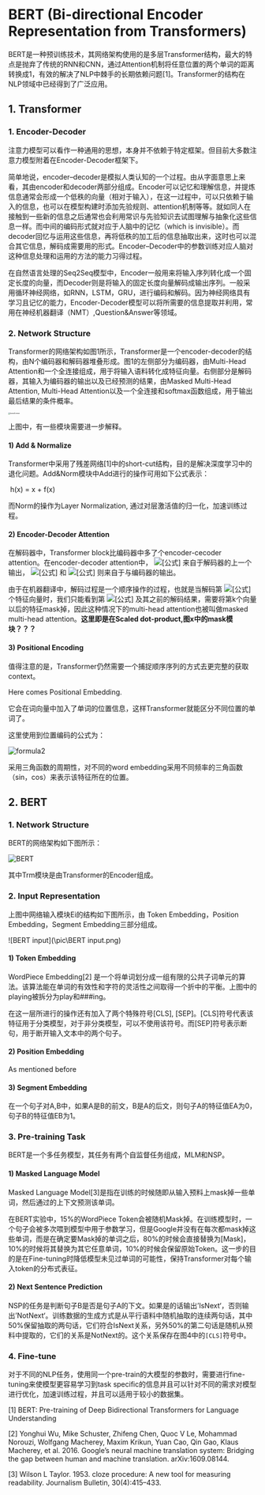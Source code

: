 # BERT (Bi-directional Encoder Representation from Transformers)

BERT是一种预训练技术，其网络架构使用的是多层Transformer结构，最大的特点是抛弃了传统的RNN和CNN，通过Attention机制将任意位置的两个单词的距离转换成1，有效的解决了NLP中棘手的长期依赖问题[1]。Transformer的结构在NLP领域中已经得到了广泛应用。

## 1. Transformer

### 1. Encoder-Decoder

注意力模型可以看作一种通用的思想，本身并不依赖于特定框架。但目前大多数注意力模型附着在Encoder-Decoder框架下。

简单地说，encoder–decoder是模拟人类认知的一个过程。由从字面意思上来看，其由encoder和decoder两部分组成。Encoder可以记忆和理解信息，并提炼信息通常会形成一个低秩的向量（相对于输入），在这一过程中，可以只依赖于输入的信息，也可以在模型构建时添加先验规则、attention机制等等。就如同人在接触到一些新的信息之后通常也会利用常识与先验知识去试图理解与抽象化这些信息一样。而中间的编码形式就对应于人脑中的记忆（which is invisible）。而decoder回忆与运用这些信息，再将低秩的加工后的信息抽取出来，这时也可以混合其它信息，解码成需要用的形式。Encoder–Decoder中的参数训练对应人脑对这种信息处理和运用的方法的能力习得过程。

在自然语言处理的Seq2Seq模型中，Encoder一般用来将输入序列转化成一个固定长度的向量，而Decoder则是将输入的固定长度向量解码成输出序列。一般采用循环神经网络，如RNN，LSTM，GRU，进行编码和解码。因为神经网络具有学习且记忆的能力，Encoder-Decoder模型可以将所需要的信息提取并利用，常用在神经机器翻译（NMT）,Question&Answer等领域。

### 2. Network Structure

Transformer的网络架构如图1所示，Transformer是一个encoder-decoder的结构，由N个编码器和解码器堆叠形成。图1的左侧部分为编码器，由Multi-Head Attention和一个全连接组成，用于将输入语料转化成特征向量。右侧部分是解码器，其输入为编码器的输出以及已经预测的结果，由Masked Multi-Head Attention, Multi-Head Attention以及一个全连接和softmax函数组成，用于输出最后结果的条件概率。

<img src="\pic\transformer.png" alt="transformer" style="zoom: 25%;" />

上图中，有一些模块需要进一步解释。

#### 1) Add & Normalize

Transformer中采用了残差网络[1]中的short-cut结构，目的是解决深度学习中的退化问题。Add&Norm模块中Add进行的操作可用如下公式表示：

​											h(x) = x + f(x)

而Norm的操作为Layer Normalization, 通过对层激活值的归一化，加速训练过程。

#### 2) Encoder-Decoder Attention

在解码器中，Transformer block比编码器中多了个encoder-cecoder attention。在encoder-decoder attention中， ![[公式]](https://www.zhihu.com/equation?tex=Q) 来自于解码器的上一个输出， ![[公式]](https://www.zhihu.com/equation?tex=K) 和 ![[公式]](https://www.zhihu.com/equation?tex=V) 则来自于与编码器的输出。

由于在机器翻译中，解码过程是一个顺序操作的过程，也就是当解码第 ![[公式]](https://www.zhihu.com/equation?tex=k) 个特征向量时，我们只能看到第 ![[公式]](https://www.zhihu.com/equation?tex=k-1) 及其之前的解码结果，需要将第k个向量以后的特征mask掉，因此这种情况下的multi-head attention也被叫做masked multi-head attention。**这里即是在Scaled dot-product,图x中的mask模块？？？**

#### 3) Positional Encoding

值得注意的是，Transformer仍然需要一个捕捉顺序序列的方式去更完整的获取context。

Here comes Positional Embedding.

它会在词向量中加入了单词的位置信息，这样Transformer就能区分不同位置的单词了。

这里使用到位置编码的公式为：

![formula2](\pic\formula2.png)

采用三角函数的周期性，对不同的word embedding采用不同频率的三角函数（sin，cos）来表示该特征所在的位置。

## 2. BERT



### 1. Network Structure

BERT的网络架构如下图所示：



![BERT](\pic\BERT.png)

其中Trm模块是由Transformer的Encoder组成。

### 2. Input Representation

上图中网络输入模块Ei的结构如下图所示，由 Token Embedding，Position Embedding，Segment Embedding三部分组成。

![BERT input](\pic\BERT input.png)

#### 1) Token Embedding

WordPiece Embedding[2] 是一个将单词划分成一组有限的公共子词单元的算法。该算法能在单词的有效性和字符的灵活性之间取得一个折中的平衡。上图中的playing被拆分为play和###ing。

在这一层所进行的操作还有加入了两个特殊符号[CLS], [SEP]。[CLS]符号代表该特征用于分类模型，对于非分类模型，可以不使用该符号。而[SEP]符号表示断句，用于断开输入文本中的两个句子。

#### 2) Position Embedding

As mentioned before

#### 3) Segment Embedding

在一个句子对A,B中，如果A是B的前文，B是A的后文，则句子A的特征值EA为0，句子B的特征值EB为1。

### 3. Pre-training Task

BERT是一个多任务模型，其任务有两个自监督任务组成，MLM和NSP。

#### 1) Masked Language Model

Masked Language Model[3]是指在训练的时候随即从输入预料上mask掉一些单词，然后通过的上下文预测该单词。

在BERT实验中，15%的WordPiece Token会被随机Mask掉。在训练模型时，一个句子会被多次喂到模型中用于参数学习，但是Google并没有在每次都mask掉这些单词，而是在确定要Mask掉的单词之后，80%的时候会直接替换为[Mask]，10%的时候将其替换为其它任意单词，10%的时候会保留原始Token。这一步的目的是在Fine-tuning时降低模型未见过单词的可能性，保持Transformer对每个输入token的分布式表征。

#### 2) Next Sentence Prediction

NSP的任务是判断句子B是否是句子A的下文。如果是的话输出’IsNext‘，否则输出’NotNext‘。训练数据的生成方式是从平行语料中随机抽取的连续两句话，其中50%保留抽取的两句话，它们符合IsNext关系，另外50%的第二句话是随机从预料中提取的，它们的关系是NotNext的。这个关系保存在图4中的`[CLS]`符号中。

### 4. Fine-tune

对于不同的NLP任务，使用同一个pre-train的大模型的参数时，需要进行fine-tuning来使模型更容易学习到task specific的信息并且可以针对不同的需求对模型进行优化，加速训练过程，并且可以适用于较小的数据集。



[1] BERT: Pre-training of Deep Bidirectional Transformers for Language Understanding

[2] Yonghui Wu, Mike Schuster, Zhifeng Chen, Quoc V Le, Mohammad Norouzi, Wolfgang Macherey, Maxim Krikun, Yuan Cao, Qin Gao, Klaus Macherey, et al. 2016. Google’s neural machine translation system: Bridging the gap between human and machine translation. arXiv:1609.08144.

[3] Wilson L Taylor. 1953. cloze procedure: A new tool for measuring readability. Journalism Bulletin, 30(4):415–433.

